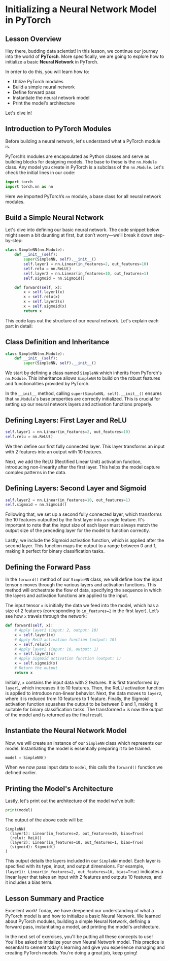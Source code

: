 # Initializing a Neural Network Model in PyTorch

## Lesson Overview
Hey there, budding data scientist! In this lesson, we continue our journey into the world of **PyTorch**. More specifically, we are going to explore how to initialize a basic **Neural Network** in PyTorch.

In order to do this, you will learn how to:

* Utilize PyTorch modules
* Build a simple neural network
* Define forward pass
* Instantiate the neural network model
* Print the model's architecture

Let's dive in!

## Introduction to PyTorch Modules
Before building a neural network, let's understand what a PyTorch module is.

PyTorch’s modules are encapsulated as Python classes and serve as building blocks for designing models. The base to these is the `nn.Module` class. Any model you create in PyTorch is a subclass of the `nn.Module`. Let's check the initial lines in our code:

```Python
import torch
import torch.nn as nn
```

Here we imported PyTorch’s `nn` module, a base class for all neural network modules.

## Build a Simple Neural Network
Let's dive into defining our basic neural network. The code snippet below might seem a bit daunting at first, but don’t worry—we’ll break it down step-by-step:

```Python
class SimpleNN(nn.Module):
    def __init__(self):
        super(SimpleNN, self).__init__()
        self.layer1 = nn.Linear(in_features=2, out_features=10)
        self.relu = nn.ReLU()
        self.layer2 = nn.Linear(in_features=10, out_features=1)
        self.sigmoid = nn.Sigmoid()

    def forward(self, x):
        x = self.layer1(x)
        x = self.relu(x)
        x = self.layer2(x)
        x = self.sigmoid(x)
        return x
```

This code lays out the structure of our neural network. Let's explain each part in detail:

## Class Definition and Inheritance
```Python
class SimpleNN(nn.Module):
    def __init__(self):
        super(SimpleNN, self).__init__()
```
We start by defining a class named `SimpleNN` which inherits from PyTorch's `nn.Module`. This inheritance allows `SimpleNN` to build on the robust features and functionalities provided by PyTorch.

In the `__init__` method, calling `super(SimpleNN, self).__init__()` ensures that `nn.Module`'s base properties are correctly initialized. This is crucial for setting up our neural network layers and activation functions properly.

## Defining Layers: First Layer and ReLU
```Python
self.layer1 = nn.Linear(in_features=2, out_features=10)
self.relu = nn.ReLU()
```
We then define our first fully connected layer. This layer transforms an input with 2 features into an output with 10 features.

Next, we add the ReLU (Rectified Linear Unit) activation function, introducing non-linearity after the first layer. This helps the model capture complex patterns in the data.

## Defining Layers: Second Layer and Sigmoid
```Python
self.layer2 = nn.Linear(in_features=10, out_features=1)
self.sigmoid = nn.Sigmoid()
```
Following that, we set up a second fully connected layer, which transforms the 10 features outputted by the first layer into a single feature. It's important to note that the input size of each layer must always match the output size of the preceding layer for the model to function correctly.

Lastly, we include the Sigmoid activation function, which is applied after the second layer. This function maps the output to a range between 0 and 1, making it perfect for binary classification tasks.

## Defining the Forward Pass
In the `forward()` method of our `SimpleNN` class, we will define how the input tensor `x` moves through the various layers and activation functions. This method will orchestrate the flow of data, specifying the sequence in which the layers and activation functions are applied to the input.

The input tensor `x` is initially the data we feed into the model, which has a size of 2 features (corresponding to `in_features=2` in the first layer). Let’s see how `x` travels through the network:

```Python
def forward(self, x):
    # Apply layer1 (input: 2, output: 10)
    x = self.layer1(x)
    # Apply ReLU activation function (output: 10)
    x = self.relu(x)
    # Apply layer2 (input: 10, output: 1)
    x = self.layer2(x)
    # Apply Sigmoid activation function (output: 1)
    x = self.sigmoid(x)
    # Return the output
    return x
```

Initially, `x` contains the input data with 2 features. It is first transformed by `layer1`, which increases it to 10 features. Then, the ReLU activation function is applied to introduce non-linear behavior. Next, the data moves to `layer2`, where it is reduced from 10 features to 1 feature. Finally, the Sigmoid activation function squashes the output to be between 0 and 1, making it suitable for binary classification tasks. The transformed `x` is now the output of the model and is returned as the final result.

## Instantiate the Neural Network Model
Now, we will create an instance of our `SimpleNN` class which represents our model. Instantiating the model is essentially preparing it to be trained.

```Python
model = SimpleNN()
```

When we now pass input data to `model`, this calls the `forward()` function we defined earlier.

## Printing the Model's Architecture
Lastly, let's print out the architecture of the model we've built:

```Python
print(model)
```
The output of the above code will be:

```
SimpleNN(
  (layer1): Linear(in_features=2, out_features=10, bias=True)
  (relu): ReLU()
  (layer2): Linear(in_features=10, out_features=1, bias=True)
  (sigmoid): Sigmoid()
)
```
This output details the layers included in our `SimpleNN` model. Each layer is specified with its type, input, and output dimensions. For example, `(layer1): Linear(in_features=2, out_features=10, bias=True)` indicates a linear layer that takes an input with 2 features and outputs 10 features, and it includes a bias term.

## Lesson Summary and Practice
Excellent work! Today, we have deepened our understanding of what a PyTorch model is and how to initialize a basic Neural Network. We learned about PyTorch modules, building a simple Neural Network, defining a forward pass, instantiating a model, and printing the model's architecture.

In the next set of exercises, you'll be putting all these concepts to use! You'll be asked to initialize your own Neural Network model. This practice is essential to cement today's learning and give you experience managing and creating PyTorch models. You're doing a great job, keep going!
